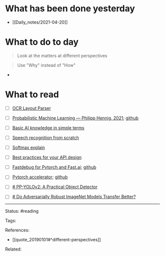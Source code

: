 # What has been done yesterday

- [[Daily_notes/2021-04-20]]

# What to do to day
>Look at the matters at different perspectives

>Use "Why" instead of "How"

- 

# What to read

- [ ] [OCR Layout Parser](https://arxiv.org/abs/2103.15348)
- [ ] [Probabilistic Machine Learning — Philipp Hennig, 2021](https://www.youtube.com/playlist?app=desktop&list=PL05umP7R6ij1tHaOFY96m5uX3J21a6yNd); [github](https://github.com/Layout-Parser/layout-parser)
- [ ] [Basic AI knowledge in simple terms](https://twitter.com/TivadarDanka/status/1383041991240519681?s=1001)
- [ ] [Speech recognition from scratch](https://colab.research.google.com/drive/1aFgzrUv3udM_gNJNUoLaHIm78QHtxdIz?usp=sharing)
- [ ] [Softmax explain](https://twitter.com/TivadarDanka/status/1384138470357041156?s=1001)
- [ ] [Best practices for your API design](https://betterprogramming.pub/22-best-practices-to-take-your-api-design-skills-to-the-next-level-65569b200b9)
- [ ] [Fastdebug for Pytorch and Fast.ai](https://twitter.com/TheZachMueller/status/1385393592060063748?s=1001); [github](https://muellerzr.github.io/fastdebug/)
- [ ] [Pytorch accelerator](https://huggingface.co/blog/accelerate-library); [github](https://github.com/huggingface/accelerate)
- [ ] [# PP-YOLOv2: A Practical Object Detector](https://arxiv.org/abs/2104.10419)
- [ ] [# Do Adversarially Robust ImageNet Models Transfer Better?](https://arxiv.org/abs/2007.08489)



---
Status: #reading

Tags: 

References:
- [[quote_20190101#^different-perspectives]]

Related: 

